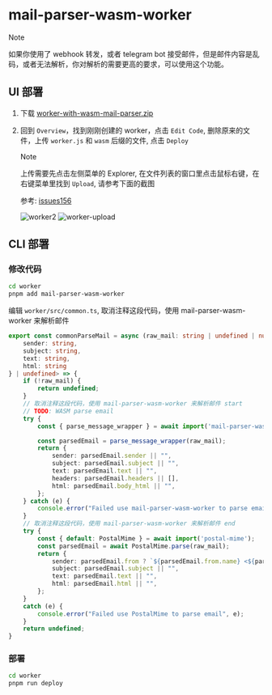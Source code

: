 # mail-parser-wasm-worker

> [!NOTE]
> 如果你使用了 webhook 转发，或者 telegram bot 接受邮件，但是邮件内容是乱码，或者无法解析，你对解析的需要更高的要求，可以使用这个功能。

## UI 部署

1. 下载 [worker-with-wasm-mail-parser.zip](https://github.com/dreamhunter2333/cloudflare_temp_email/releases/latest/download/worker-with-wasm-mail-parser.zip)

2. 回到 `Overview`，找到刚刚创建的 worker，点击 `Edit Code`, 删除原来的文件，上传 `worker.js` 和 `wasm` 后缀的文件, 点击 `Deploy`

    > [!NOTE]
    > 上传需要先点击左侧菜单的 Explorer,
    > 在文件列表的窗口里点击鼠标右键，在右键菜单里找到 `Upload`,
    > 请参考下面的截图
    >
    > 参考: [issues156](https://github.com/dreamhunter2333/cloudflare_temp_email/issues/156#issuecomment-2079453822)

    ![worker2](/ui_install/worker-2.png)
    ![worker-upload](/ui_install/worker-upload.png)

## CLI 部署

### 修改代码

```bash
cd worker
pnpm add mail-parser-wasm-worker
```

编辑 `worker/src/common.ts`, 取消注释这段代码，使用 mail-parser-wasm-worker 来解析邮件

```ts
export const commonParseMail = async (raw_mail: string | undefined | null): Promise<{
    sender: string,
    subject: string,
    text: string,
    html: string
} | undefined> => {
    if (!raw_mail) {
        return undefined;
    }
    // 取消注释这段代码，使用 mail-parser-wasm-worker 来解析邮件 start
    // TODO: WASM parse email
    try {
        const { parse_message_wrapper } = await import('mail-parser-wasm-worker');

        const parsedEmail = parse_message_wrapper(raw_mail);
        return {
            sender: parsedEmail.sender || "",
            subject: parsedEmail.subject || "",
            text: parsedEmail.text || "",
            headers: parsedEmail.headers || [],
            html: parsedEmail.body_html || "",
        };
    } catch (e) {
        console.error("Failed use mail-parser-wasm-worker to parse email", e);
    }
    // 取消注释这段代码，使用 mail-parser-wasm-worker 来解析邮件 end
    try {
        const { default: PostalMime } = await import('postal-mime');
        const parsedEmail = await PostalMime.parse(raw_mail);
        return {
            sender: parsedEmail.from ? `${parsedEmail.from.name} <${parsedEmail.from.address}>` : "",
            subject: parsedEmail.subject || "",
            text: parsedEmail.text || "",
            html: parsedEmail.html || "",
        };
    }
    catch (e) {
        console.error("Failed use PostalMime to parse email", e);
    }
    return undefined;
}
```

### 部署

```bash
cd worker
pnpm run deploy
```
